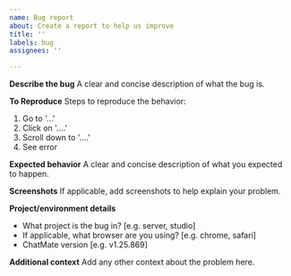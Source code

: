 ```yaml
---
name: Bug report
about: Create a report to help us improve
title: ''
labels: bug
assignees: ''

---
```


**Describe the bug**
A clear and concise description of what the bug is.

**To Reproduce**
Steps to reproduce the behavior:
1. Go to '...'
2. Click on '....'
3. Scroll down to '....'
4. See error

**Expected behavior**
A clear and concise description of what you expected to happen.

**Screenshots**
If applicable, add screenshots to help explain your problem.

**Project/environment details**
 - What project is the bug in? [e.g. server, studio]
 - If applicable, what browser are you using? [e.g. chrome, safari]
 - ChatMate version [e.g. v1.25.869]

**Additional context**
Add any other context about the problem here.
